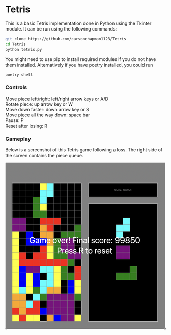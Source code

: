 # Tetris

This is a basic Tetris implementation done in Python using the Tkinter module. It can be run using the following commands:

```bash
git clone https://github.com/carsonchapman1123/Tetris
cd Tetris
python tetris.py
```

You might need to use pip to install required modules if you do not have them installed. Alternatively if you have poetry installed, you could run

```bash
poetry shell
```

### Controls
Move piece left/right: left/right arrow keys or A/D\
Rotate piece: up arrow key or W\
Move down faster: down arrow key or S\
Move piece all the way down: space bar\
Pause: P\
Reset after losing: R


### Gameplay
Below is a screenshot of this Tetris game following a loss. The right side of the screen contains the piece queue.

![Model](https://github.com/carsonchapman1123/Tetris/blob/main/tetris.png)